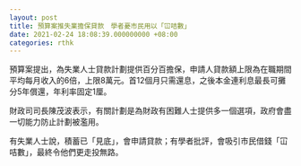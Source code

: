 ```yaml
---
layout: post
title: 預算案推失業擔保貸款　學者憂市民用以「冚咭數」
date: 2021-02-24 18:08:39.000000000 +08:00
categories: rthk
---
```


預算案提出，為失業人士貸款計劃提供百分百擔保，申請人貸款額上限為在職期間平均每月收入的6倍，上限8萬元。首12個月只需還息，之後本金連利息最長可攤分5年償還，年利率固定1厘。

財政司司長陳茂波表示，有關計劃是為財政有困難人士提供多一個選項，政府會盡一切能力防止計劃被濫用。

有失業人士說，積蓄已「見底」，會申請貸款；有學者批評，會吸引市民借錢「冚咭數」，最終令他們更走投無路。
